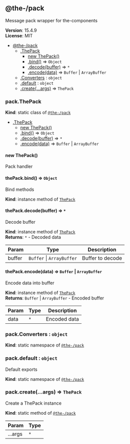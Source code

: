 <!--- Code generated by @the-/script-doc. DO NOT EDIT. -->

<a name="module_@the-/pack"></a>

## @the-/pack
Message pack wrapper for the-components

**Version**: 15.4.9  
**License**: MIT  

* [@the-/pack](#module_@the-/pack)
    * [.ThePack](#module_@the-/pack.ThePack)
        * [new ThePack()](#new_module_@the-/pack.ThePack_new)
        * [.bind()](#module_@the-/pack.ThePack+bind) ⇒ <code>Object</code>
        * [.decode(buffer)](#module_@the-/pack.ThePack+decode) ⇒ <code>\*</code>
        * [.encode(data)](#module_@the-/pack.ThePack+encode) ⇒ <code>Buffer</code> \| <code>ArrayBuffer</code>
    * [.Converters](#module_@the-/pack.Converters) : <code>object</code>
    * [.default](#module_@the-/pack.default) : <code>object</code>
    * [.create(...args)](#module_@the-/pack.create) ⇒ <code>ThePack</code>

<a name="module_@the-/pack.ThePack"></a>

### pack.ThePack
**Kind**: static class of [<code>@the-/pack</code>](#module_@the-/pack)  

* [.ThePack](#module_@the-/pack.ThePack)
    * [new ThePack()](#new_module_@the-/pack.ThePack_new)
    * [.bind()](#module_@the-/pack.ThePack+bind) ⇒ <code>Object</code>
    * [.decode(buffer)](#module_@the-/pack.ThePack+decode) ⇒ <code>\*</code>
    * [.encode(data)](#module_@the-/pack.ThePack+encode) ⇒ <code>Buffer</code> \| <code>ArrayBuffer</code>

<a name="new_module_@the-/pack.ThePack_new"></a>

#### new ThePack()
Pack handler

<a name="module_@the-/pack.ThePack+bind"></a>

#### thePack.bind() ⇒ <code>Object</code>
Bind methods

**Kind**: instance method of [<code>ThePack</code>](#module_@the-/pack.ThePack)  
<a name="module_@the-/pack.ThePack+decode"></a>

#### thePack.decode(buffer) ⇒ <code>\*</code>
Decode buffer

**Kind**: instance method of [<code>ThePack</code>](#module_@the-/pack.ThePack)  
**Returns**: <code>\*</code> - Decoded data  

| Param | Type | Description |
| --- | --- | --- |
| buffer | <code>Buffer</code> \| <code>ArrayBuffer</code> | Buffer to decode |

<a name="module_@the-/pack.ThePack+encode"></a>

#### thePack.encode(data) ⇒ <code>Buffer</code> \| <code>ArrayBuffer</code>
Encode data into buffer

**Kind**: instance method of [<code>ThePack</code>](#module_@the-/pack.ThePack)  
**Returns**: <code>Buffer</code> \| <code>ArrayBuffer</code> - Encoded buffer  

| Param | Type | Description |
| --- | --- | --- |
| data | <code>\*</code> | Encoded data |

<a name="module_@the-/pack.Converters"></a>

### pack.Converters : <code>object</code>
**Kind**: static namespace of [<code>@the-/pack</code>](#module_@the-/pack)  
<a name="module_@the-/pack.default"></a>

### pack.default : <code>object</code>
Default exports

**Kind**: static namespace of [<code>@the-/pack</code>](#module_@the-/pack)  
<a name="module_@the-/pack.create"></a>

### pack.create(...args) ⇒ <code>ThePack</code>
Create a ThePack instance

**Kind**: static method of [<code>@the-/pack</code>](#module_@the-/pack)  

| Param | Type |
| --- | --- |
| ...args | <code>\*</code> | 

